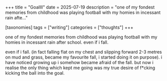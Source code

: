 +++
title = "Goallll"
date = 2025-07-19
description = "one of my fondest memories from childhood was playing football with my homies in incessant rain afte..."

[taxonomies]
tags = ["writing"]
categories = ["thoughts"]
+++

one of my fondest memories from childhood was playing football with my homies in incessant rain after school. even if i fall.

<!-- more -->

even if i fall. (in fact falling flat on my chest and slipping forward 2-3 metres on mud and grass, became my favourite fall, i started doing it on purpose). i have noticed growing up i somehow became afraid of the fall. but now i realise the only thing which kept me going was my true desire of f\*cking kicking the ball into the goal. 